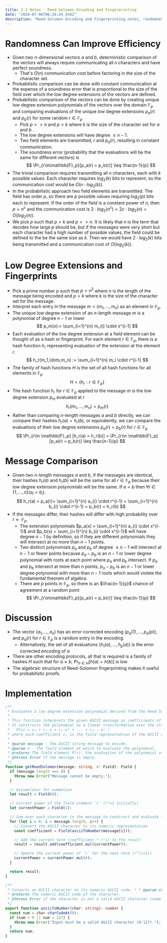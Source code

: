 ```yaml
---  
title: 2.2 Notes - Reed-Solomon Encoding and Fingerprinting    
date: "2024-07-06T06:26:45.934Z"    
description: "Reed-Solomon Encoding and Fingerprinting notes, randomness to improve efficiency"
---  
```

# Randomness Can Improve Efficiency
- Given two $n$-dimensional vectors $a$ and $b$, deterministic comparison of the vectors will always require communicating all $n$ characters and have perfect soundness.
    - That's $O(n)$ communication cost before factoring in the size of the character set.
- Probabilistic comparison can be done with constant communication at the expense of a soundness error that is proportional to the size of the field over which the low degree extensions of the vectors are defined.
- Probabilistic comparison of the vectors can be done by creating unique low degree extension polynomials of the vectors over the domain  $\mathbb{F}_p$ and comparing evaluations of the unique low degree extensions $p_a(r)$ and $p_b(r)$ for some random $r\in \mathbb{F}_p$
    - Pick $p >> n$ and $p>k$ where $k$ is the size of the character set for $a$ and $b$ .
    - The low degree extensions will have degree $\leq n-1$.
    - Two field elements are transmitted, $r$ and $p_a(r)$, resulting in constant communication.
    - The soundness error (probability that the evaluations will be the same for different vectors) is
      $$  
      \Pr_{r\in\mathbb{F}_p}[p_a(r) = p_b(r)] \leq \frac{n-1}{p}  
      $$
- The trivial comparison requires transmitting all $n$ characters, each with $k$ possible values. Each character requires $log_2(k)$ bits to represent, so the communication cost would be $O(n \cdot log_2(k))$.
- In the probabilistic approach two field elements are transmitted. The field has order $p$, so there are $p$ possible values requiring $log_2(p)$ bits each to represent. If the order of the field is a constant power of $n$, then $p = n^c$ and the communication cost is $2 \cdot log_2(n^c) = 2c \cdot log_2(n) = O(log_2(n))$.
- We pick $p$ such that  $p>k$ and $p >>n$. It is likely that $n$ is the term that decides how large $p$ should be, but if the messages were very short but each character had a high number of possible values, the field could be defined to the be the same size as $k$. Then we would have $2 \cdot log_2(k)$ bits being transmitted and a communication cost of $O(log_2(k))$.
# Low Degree Extensions and Fingerprints
- Pick a prime number $p$ such that $p > n^2$ where $n$ is the length of the message being encoded and $p>k$ where $k$ is the size of the character set for the message.
- Interpret each entry in the message $m = (m_1,\dots,m_n)$ as an element in $\mathbb{F}_p$.
- The unique low degree extension of an $n$-length message $m$ is a polynomial of degree $n-1$ or lower
  $$  
  p_m(x):= \sum_{i=1}^{n} m_{i} \cdot x^{i-1}  
  $$
- Each evaluation of the low degree extension at a field element can be thought of as a hash or fingerprint. For each element $r\in \mathbb{F}_p$, there is a hash function $h_r$ representing evaluation of the extension at the element $r$.  
  $$  
  h_r(m_1,\dots,m_n) := \sum_{i=1}^{n} m_i \cdot r^{i-1}
  $$
- The family of hash functions $H$ is the set of all hash functions for all elements in $\mathbb{F}_p$  
  $$  
  H = \{h_r :r\in \mathbb{F}_p\}  
  $$
- The hash function $h_r$ for $r\in \mathbb{F}_p$ applied to the message $m$ is the low degree extension $p_m$  evaluated at $r$
  $$
  h_r(m_1,\dots,m_n) = p_m(r)
  $$
- Rather than comparing $n$-length messages $a$ and $b$ directly, we can compare their hashes $h_r(a) = h_r(b)$, or equivalently, we can compare the evaluations of their low degree extensions $p_a(r) = p_b(r)$ for $r\in \mathbb{F}_p$  
  $$  
  \Pr_{r\in \mathbb{F}_p} [h_r(a) = h_r(b)] = \Pr_{r\in \mathbb{F}_p} [p_a(r) = p_b(r)] \leq \frac{n-1}{p}  
  $$
# Message Comparison
- Given two $n$-length messages $a$ and $b$, if the messages are identical, their hashes $h_r(a)$ and $h_r(b)$ will be the same for all $r \in \mathbb{F}_p$ because their low degree extension polynomials will be the same. If $a = b$ then $\forall i \in \{1,\dots,n\} (a_i = b_i)$.  
  $$  
  h_r(a) = p_a(r)= \sum_{i=1}^{n} a_{i} \cdot r^{i-1} =  \sum_{i=1}^{n} b_{i} \cdot r^{i-1} = p_b(r) = h_r(b)  
  $$
- If the messages differ, their hashes will differ with high probability over $r \leftarrow \mathbb{F}_p$.
    - The extension polynomials $p_a(x) = \sum_{i=1}^{n} a_{i} \cdot x^{i-1}$  and $p_b(x) = \sum_{i=1}^{n} b_{i} \cdot x^{i-1}$ will have degree $n-1$ by definition, so if they are different polynomials they will intersect at no more than $n-1$ points.
    - Two distinct polynomials $p_a$ and $p_b$ of degree $\leq n-1$ will intersect at $n-1$ or fewer points because $p_a - p_b$ is an $n-1$ or lower degree polynomial with roots at each point where $p_a$ and $p_b$ intersect. If $p_a$ and $p_b$ intersect at more than $n$ points, $p_a - p_b$ is an $n-1$ or lower degree polynomial with more than $n-1$ roots which would violate the fundamental theorem of algebra.
    - There are $p$ points in $\mathbb{F}_p$, so there is an $\frac{n-1}{p}$ chance of agreement at a random point  
      $$  
      \Pr_{r\in\mathbb{F}_p}[p_a(r) = p_b(r)] \leq \frac{n-1}{p}  
      $$
# Discussion
- The vector $(a_1,\dots,a_n)$ has an error corrected encoding ($p_a(1),\dots,p_a(p))$, and $p_a(r)$ for $r\in \mathbb{F}_p$ is a random entry in the encoding.
    - Alternatively, the set of all evaluations $(h_1(a),\dots,h_p(a))$ is the error corrected encoding of $a$
- There are other encoding protocols, all that is required is a family of hashes $H$ such that for $a\neq b$, $\Pr_{h\in H}[h(a)=h(b)]$ is low
- The algebraic structure of Reed-Solomon fingerprinting makes it useful for probabilistic proofs.

# Implementation
```ts
/**
 * Evaluates a low degree extension polynomial derived from the Reed Solomon encoding of an ASCII message at a given field element `r`.
 *
 * This function interprets the given ASCII message as coefficients of a polynomial over the finite field F.
 * It constructs the polynomial as a linear transformation over the standard monomial basis:
 *   P(x) = c₀ + c₁·x + c₂·x² + ... + cₙ₋₁·xⁿ⁻¹
 * where each coefficient cᵢ is the field representation of the ASCII code of the i-th character of message.
 *
 * @param message - The ASCII string message to encode.
 * @param r - The field element at which to evaluate the polynomial.
 * @returns The field element P(r), the evaluation of the polynomial at r.
 * @throws Error if the message is empty.
 */
function getReedSolomon(message: string, r: Field): Field {
  if (message.length === 0) {
    throw new Error("Message cannot be empty.");
  }

  // Accumulator for summation  
  let result = Field(0);

  // Current power of the field element `r` (r⁰=1 initially)  
  let currentPower = Field(1);

  // Sum over each character in the message to construct and evaluate the polynomial  
  for (let i = 0; i < message.length; i++) {
    // Convert the ASCII character to its numeric representation  
    const coefficient = Field(asciiToNumber(message[i]));

    // Add the current term (coefficient * r^i) to the result  
    result = result.add(coefficient.mul(currentPower));

    // Update the current power of `r` for the next term (r^(i+1))  
    currentPower = currentPower.mul(r);
  }

  return result;
}

/**
 * Converts an ASCII character to its numeric ASCII code. * * @param char - The ASCII character to convert.
 * @returns The numeric ASCII code of the character.
 * @throws Error if the character is not a valid ASCII character (code between 0 and 127).
 */
export function asciiToNumber(char: string): number {
  const num = char.charCodeAt(0);
  if (num < 0 || num > 127) {
    throw new Error("Input must be a valid ASCII character (0-127).");
  }
  return num;
}
```